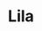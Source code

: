 ---
title: Lila
date: 
draft: false

# descripcion
description : Pulsera de plata 925 y nácar

materials: Plata 925

color: Plateado, nácar blanco y negro

dimensions: 18,5cm largo

code: 03-24-0613

type: "Pulseras"

categories: []

price: $5.660,00

# Images
# first image will be shown in the product page
images:
  # - image: "images/path_to_image"
  # La ubicacion de las imagenes es imagenes/Pulseras/Pulseras.Nácar/03-24-0613-lila
  - image: "./images/pulseras/nácar/03-24-0613.JPG"
---
